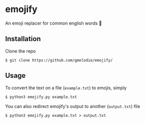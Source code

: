 # emojify
An emoji replacer for common english words 🤩

## Installation

Clone the repo
```
$ git clone https://github.com/gmelodie/emojify/
```


## Usage

To convert the text on a file (`example.txt`) to emojis, simply
```
$ python3 emojify.py example.txt 
```

You can also redirect emojify's output to another (`output.txt`) file
```
$ python3 emojify.py example.txt > output.txt
```
